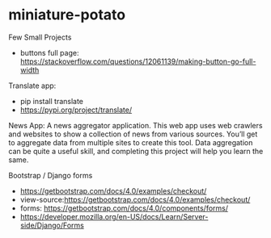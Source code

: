 # miniature-potato
Few Small Projects

- buttons full page: https://stackoverflow.com/questions/12061139/making-button-go-full-width

Translate app: 
- pip install translate
- https://pypi.org/project/translate/

News App:
A news aggregator application.
This web app uses web crawlers and websites to show a collection of news from various sources.
You’ll get to aggregate data from multiple sites to create this tool.
Data aggregation can be quite a useful skill, and completing this project will help you learn the same. 

Bootstrap / Django forms
- https://getbootstrap.com/docs/4.0/examples/checkout/
- view-source:https://getbootstrap.com/docs/4.0/examples/checkout/
- forms: https://getbootstrap.com/docs/4.0/components/forms/
- https://developer.mozilla.org/en-US/docs/Learn/Server-side/Django/Forms